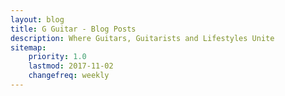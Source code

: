 ```yaml
---
layout: blog
title: G Guitar - Blog Posts
description: Where Guitars, Guitarists and Lifestyles Unite
sitemap:
    priority: 1.0
    lastmod: 2017-11-02
    changefreq: weekly
---
```

